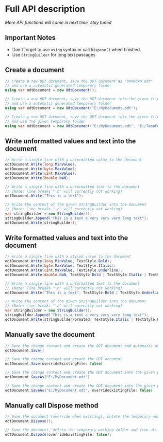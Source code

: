 # Full API description

_More API functions will come in next time, stay tuned_

## Important Notes
* Don't forget to use `using` syntax or call `Dispose()` when finished.
* Use `StringBuilder` for long text passages

## Create a document

```csharp
// Create a new ODT document, save the ODT document as "Unknown.odt"
// and use a automatic generated temporary folder
using var odtDocument = new OdtDocument();

// Create a new ODT document, save the ODT document into the given file path
// and use a automatic generated temporary folder
using var odtDocument = new OdtDocument("E:/MyDocument.odt");

// Create a new ODT document, save the ODT document into the given file path
// and use the given temporary folder
using var odtDocument = new OdtDocument("E:/MyDocument.odt", "E:/TempFolder");
```

## Write unformatted values and text into the document

```csharp
// Write a single line with a unformatted value to the document
odtDocument.Write(long.MinValue);
odtDocument.Write(byte.MaxValue);
odtDocument.Write(uint.MaxValue);
odtDocument.Write(double.NaN);

// Write a single line with a unformatted text to the document
// (Note: line breaks "\n" will currently not working)
odtDocument.Write("This is a text");

// Write the content of the given StringBuilder into the document
// (Note: line breaks "\n" will currently not working)
var stringBuilder = new StringBuilder();
stringBuilder.Append("This is a text a very very very long text");
odtDocument.Write(stringBuilder);
```

## Write formatted values and text into the document

```csharp
// Write a single line with a styled value to the document
odtDocument.Write(long.MinValue, TextStyle.Bold);
odtDocument.Write(byte.MaxValue, TextStyle.Italic);
odtDocument.Write(uint.MaxValue, TextStyle.Underline);
odtDocument.Write(double.NaN, TextStyle.Bold | TextStyle.Italic | TextStyle.Underline);

// Write a single line with a unformatted text to the document
// (Note: line breaks "\n" will currently not working)
odtDocument.Write("This is a text", TextStyle.Bold | TextStyle.Underline);

// Write the content of the given StringBuilder into the document
// (Note: line breaks "\n" will currently not working)
var stringBuilder = new StringBuilder();
stringBuilder.Append("This is a text a very very very long text");
odtDocument.Write(stringBuilderFormated, TextStyle.Italic | TextStyle.Underline);
```

## Manually save the document

```csharp
// Save the change content and create the ODT document and automatic override a existing file
odtDocument.Save()

// Save the change content and create the ODT document
odtDocument.Save(overrideExistingFile: false)

// Save the change content and create the ODT document into the given path
odtDocument.SaveAs("E:/MyDocument.odt")

// Save the change content and create the ODT document into the given path and automatic override a existing file
odtDocument.SaveAs("E:/MyDocument.odt", overrideExistingFile: false)
```

## Manually call Dispose method

```csharp
// Save the document (override when existing), delete the temporary working folder and free all resources
odtDocument.Dispose();

// Save the document, delete the temporary working folder and free all resources
odtDocument.Dispose(overrideExistingFile: false);
```
